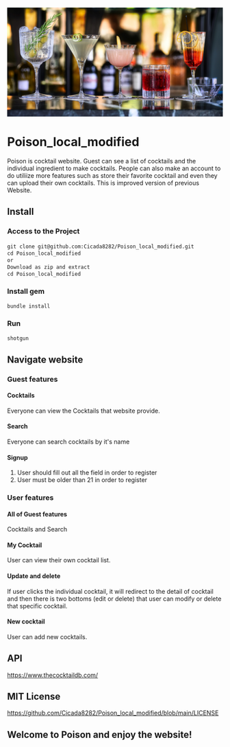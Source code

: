 ![](public/images/readmeimage1.jpg)
# Poison_local_modified
Poison is cocktail website. Guest can see a list of cocktails and the individual ingredient to make cocktails. People can also make an account to do utiliize more features such as store their favorite cocktail and even they can upload their own cocktails. This is improved version of previous Website. 

## Install
### Access to the Project
```
git clone git@github.com:Cicada8282/Poison_local_modified.git
cd Poison_local_modified
or 
Download as zip and extract 
cd Poison_local_modified
```
### Install gem
```
bundle install
```
### Run
```
shotgun
``` 

## Navigate website
### Guest features
#### Cocktails
Everyone can view the Cocktails that website provide.

#### Search
Everyone can search cocktails by it's name

#### Signup
1. User should fill out all the field in order to register <br>
2. User must be older than 21 in order to register <br>

### User features

#### All of Guest features 
Cocktails and Search

#### My Cocktail
User can view their own cocktail list.

#### Update and delete
If user clicks the individual cocktail, it will redirect to the detail of cocktail and then there is two bottoms (edit or delete) that user can modify or delete that specific cocktail. 

#### New cocktail
User can add new cocktails.

## API
https://www.thecocktaildb.com/

## MIT License
https://github.com/Cicada8282/Poison_local_modified/blob/main/LICENSE

## Welcome to Poison and enjoy the website!
